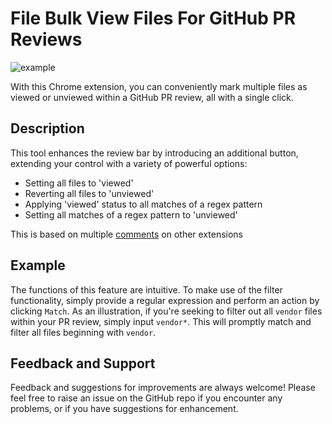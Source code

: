 # File Bulk View Files For GitHub PR Reviews

![example](https://media.giphy.com/media/1tdWD4HIXjqngNr8iE/giphy.gif)

With this Chrome extension, you can conveniently mark multiple files as viewed or unviewed within a GitHub PR review, all with a single click.

## Description

This tool enhances the review bar by introducing an additional button, extending your control with a variety of powerful options:

- Setting all files to 'viewed'
- Reverting all files to 'unviewed'
- Applying 'viewed' status to all matches of a regex pattern
- Setting all matches of a regex pattern to 'unviewed'

This is based on multiple [comments](https://github.com/refined-github/refined-github/issues/2444#issuecomment-571356496) on other extensions

## Example

The functions of this feature are intuitive. To make use of the filter functionality, simply provide a regular expression and perform an action by clicking `Match`. As an illustration, if you're seeking to filter out all `vendor` files within your PR review, simply input `vendor*`. This will promptly match and filter all files beginning with `vendor`.

## Feedback and Support

Feedback and suggestions for improvements are always welcome! Please feel free to raise an issue on the GitHub repo if you encounter any problems, or if you have suggestions for enhancement.
